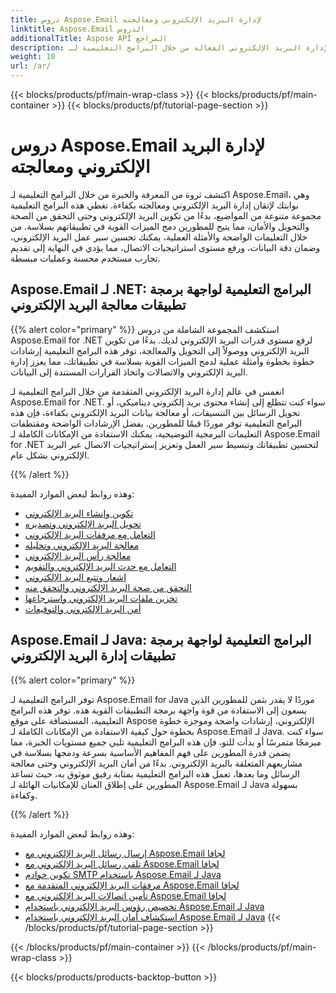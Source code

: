 ```yaml
---
title: دروس Aspose.Email لإدارة البريد الإلكتروني ومعالجته
linktitle: Aspose.Email الدروس
additionalTitle: Aspose API المراجع
description: أطلق العنان لإدارة البريد الإلكتروني الفعالة من خلال البرامج التعليمية لـ Aspose.Email. بدءًا من التكوين ووصولاً إلى الأمان، يمكنك إتقان الجوانب المتنوعة لتحسين سير العمل وتجارب المستخدم.
weight: 10
url: /ar/
---
```


{{< blocks/products/pf/main-wrap-class >}}
{{< blocks/products/pf/main-container >}}
{{< blocks/products/pf/tutorial-page-section >}}

# دروس Aspose.Email لإدارة البريد الإلكتروني ومعالجته

اكتشف ثروة من المعرفة والخبرة من خلال البرامج التعليمية لـ Aspose.Email، وهي بوابتك لإتقان إدارة البريد الإلكتروني ومعالجته بكفاءة. تغطي هذه البرامج التعليمية مجموعة متنوعة من المواضيع، بدءًا من تكوين البريد الإلكتروني وحتى التحقق من الصحة والتحويل والأمان، مما يتيح للمطورين دمج الميزات القوية في تطبيقاتهم بسلاسة. من خلال التعليمات الواضحة والأمثلة العملية، يمكنك تحسين سير عمل البريد الإلكتروني، وضمان دقة البيانات، ورفع مستوى استراتيجيات الاتصال، مما يؤدي في النهاية إلى تقديم تجارب مستخدم محسنة وعمليات مبسطة.

## Aspose.Email لـ .NET: البرامج التعليمية لواجهة برمجة تطبيقات معالجة البريد الإلكتروني
{{% alert color="primary" %}}
استكشف المجموعة الشاملة من دروس Aspose.Email for .NET لرفع مستوى قدرات البريد الإلكتروني لديك. بدءًا من تكوين البريد الإلكتروني ووصولاً إلى التحويل والمعالجة، توفر هذه البرامج التعليمية إرشادات خطوة بخطوة وأمثلة عملية لدمج الميزات القوية بسلاسة في تطبيقاتك، مما يعزز إدارة البريد الإلكتروني والاتصالات واتخاذ القرارات المستندة إلى البيانات.

انغمس في عالم إدارة البريد الإلكتروني المتقدمة من خلال البرامج التعليمية لـ Aspose.Email for .NET. سواء كنت تتطلع إلى إنشاء محتوى بريد إلكتروني ديناميكي، أو تحويل الرسائل بين التنسيقات، أو معالجة بيانات البريد الإلكتروني بكفاءة، فإن هذه البرامج التعليمية توفر موردًا قيمًا للمطورين. بفضل الإرشادات الواضحة ومقتطفات التعليمات البرمجية التوضيحية، يمكنك الاستفادة من الإمكانات الكاملة لـ Aspose.Email for .NET لتحسين تطبيقاتك وتبسيط سير العمل وتعزيز إستراتيجيات الاتصال عبر البريد الإلكتروني بشكل عام.

{{% /alert %}}

وهذه روابط لبعض الموارد المفيدة:
- [تكوين وإنشاء البريد الإلكتروني](./net/email-composition-and-creation/)
- [تحويل البريد الإلكتروني وتصديره](./net/email-conversion-and-export/)
- [التعامل مع مرفقات البريد الإلكتروني](./net/email-attachment-handling/)
- [معالجة البريد الإلكتروني وتحليله](./net/email-processing-and-analysis/)
- [معالجة رأس البريد الإلكتروني](./net/email-header-manipulation/)
- [التعامل مع حدث البريد الإلكتروني والتقويم](./net/email-event-and-calendar-handling/)
- [إشعار وتتبع البريد الإلكتروني](./net/email-notification-and-tracking/)
- [التحقق من صحة البريد الإلكتروني والتحقق منه](./net/email-validation-and-verification/)
- [تخزين ملفات البريد الإلكتروني واسترجاعها](./net/email-file-storage-and-retrieval/)
- [أمن البريد الإلكتروني والتوقيعات](./net/email-security-and-signatures/)

## Aspose.Email لـ Java: البرامج التعليمية لواجهة برمجة تطبيقات إدارة البريد الإلكتروني
{{% alert color="primary" %}}

توفر البرامج التعليمية لـ Aspose.Email for Java موردًا لا يقدر بثمن للمطورين الذين يسعون إلى الاستفادة من قوة واجهة برمجة التطبيقات القوية هذه. توفر هذه البرامج التعليمية، المستضافة على موقع Aspose الإلكتروني، إرشادات واضحة وموجزة خطوة بخطوة حول كيفية الاستفادة من الإمكانات الكاملة لـ Aspose.Email لـ Java. سواء كنت مبرمجًا متمرسًا أو بدأت للتو، فإن هذه البرامج التعليمية تلبي جميع مستويات الخبرة، مما يضمن قدرة المطورين على فهم المفاهيم الأساسية بسرعة ودمجها بسلاسة في مشاريعهم المتعلقة بالبريد الإلكتروني. بدءًا من أمان البريد الإلكتروني وحتى معالجة الرسائل وما بعدها، تعمل هذه البرامج التعليمية بمثابة رفيق موثوق به، حيث تساعد المطورين على إطلاق العنان للإمكانيات الهائلة لـ Aspose.Email لـ Java بسهولة وكفاءة.


{{% /alert %}}

وهذه روابط لبعض الموارد المفيدة:
- [إرسال رسائل البريد الإلكتروني مع Aspose.Email لجافا](./java/sending-emails/)
- [تلقي رسائل البريد الإلكتروني مع Aspose.Email لجافا](./java/receiving-emails/)
- [تكوين خوادم SMTP باستخدام Aspose.Email لـ Java](./java/configuring-smtp-servers/)
- [مرفقات البريد الإلكتروني المتقدمة مع Aspose.Email لجافا](./java/advanced-email-attachments/)
- [تأمين اتصالات البريد الإلكتروني مع Aspose.Email لجافا](./java/securing-email-communications/)
- [تخصيص رؤوس البريد الإلكتروني باستخدام Aspose.Email لـ Java](./java/customizing-email-headers/)
- [استكشاف أمان البريد الإلكتروني باستخدام Aspose.Email لـ Java](./java/exploring-email-security/)
{{< /blocks/products/pf/tutorial-page-section >}}

{{< /blocks/products/pf/main-container >}}
{{< /blocks/products/pf/main-wrap-class >}}

{{< blocks/products/products-backtop-button >}}
